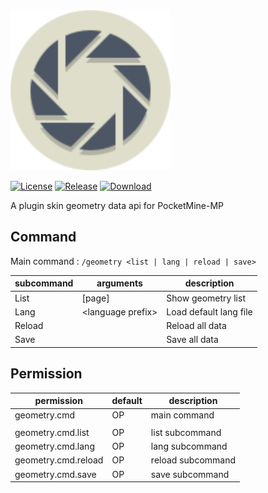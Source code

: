 <img src="./assets/icon/index.svg" height="256" width="256">  

[![License](https://img.shields.io/github/license/PresentKim/GeometryAPI-PMMP.svg?label=License)](LICENSE)
[![Release](https://img.shields.io/github/release/PresentKim/GeometryAPI-PMMP.svg?label=Release)](https://github.com/PresentKim/GeometryAPI-PMMP/releases/latest)
[![Download](https://img.shields.io/github/downloads/PresentKim/GeometryAPI-PMMP/total.svg?label=Download)](https://github.com/PresentKim/GeometryAPI-PMMP/releases/latest)


A plugin skin geometry data api for PocketMine-MP

## Command
Main command : `/geometry <list | lang | reload | save>`

| subcommand | arguments              | description                 |
| ---------- | ---------------------- | --------------------------- |
| List       | \[page\]               | Show geometry list          |
| Lang       | \<language prefix\>    | Load default lang file      |
| Reload     |                        | Reload all data             |
| Save       |                        | Save all data               |




## Permission
| permission          | default  | description        |
| ------------------- | -------- | ------------------ |
| geometry.cmd        | OP       | main command       |
|                     |          |                    |
| geometry.cmd.list   | OP       | list subcommand    |
| geometry.cmd.lang   | OP       | lang subcommand    |
| geometry.cmd.reload | OP       | reload subcommand  |
| geometry.cmd.save   | OP       | save subcommand    |
